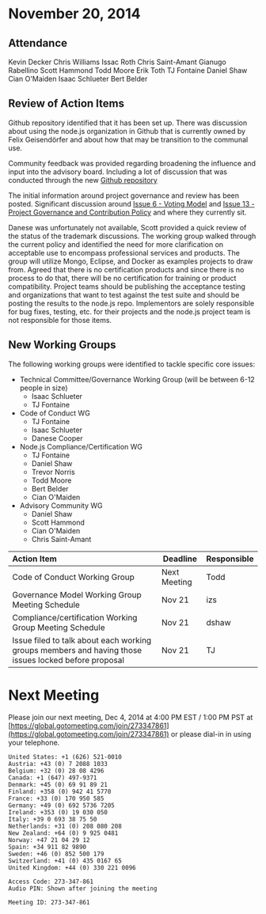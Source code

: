 # November 20, 2014

## Attendance
Kevin Decker
Chris Williams
Issac Roth
Chris Saint-Amant
Gianugo Rabellino
Scott Hammond
Todd Moore
Erik Toth
TJ Fontaine
Daniel Shaw
Cian O'Maiden
Isaac Schlueter
Bert Belder


## Review of Action Items

Github repository identified that it has been set up. There was discussion about using the node.js organization in Github that is currently owned by Felix Geisendörfer and about how that may be transition to the communal use.

Community feedback was provided regarding broadening the influence and input into the advisory board. Including a lot of discussion that was conducted through the new [Github repository](https://github.com/joyent/nodejs-advisory-board/)

The initial information around project governance and review has been posted. Significant discussion around [Issue 6 - Voting Model](https://github.com/joyent/nodejs-advisory-board/issues/6) and [Issue 13 - Project Governance and Contribution Policy](https://github.com/joyent/nodejs-advisory-board/pull/13) and where they currently sit.

Danese was unfortunately not available, Scott provided a quick review of the status of the trademark discussions. The working group walked through the current policy and identified the need for more clarification on acceptable use to encompass professional services and products. The group will utilize Mongo, Eclipse, and Docker as examples projects to draw from. Agreed that there is no certification products and since there is no process to do that, there will be no certification for training or product compatibility. Project teams should be publishing the acceptance testing and organizations that want to test against the test suite and should be posting the results to the node.js repo. Implementors are solely responsible for bug fixes, testing, etc. for their projects and the node.js project team is not responsible for those items.

## New Working Groups

The following working groups were identified to tackle specific core issues:

* Technical Committee/Governance Working Group (will be between 6-12 people in size)
  * Isaac Schlueter
  * TJ Fontaine
* Code of Conduct WG
  * TJ Fontaine
  * Isaac Schlueter
  * Danese Cooper
* Node.js Compliance/Certification WG
  * TJ Fontaine
  * Daniel Shaw
  * Trevor Norris
  * Todd  Moore
  * Bert Belder
  * Cian O'Maiden
* Advisory Community WG
  * Daniel Shaw
  * Scott Hammond
  * Cian O'Maiden
  * Chris Saint-Amant



| Action Item | Deadline | Responsible |
|:------------|----------|-------------|
| Code of Conduct Working Group | Next Meeting | Todd |
| Governance Model Working Group Meeting Schedule | Nov 21 | izs |
| Compliance/certification Working Group Meeting Schedule | Nov 21 | dshaw |
| Issue filed to talk about each working groups members and having those issues locked before proposal | Nov 21 | TJ |




# Next Meeting

Please join our next meeting, Dec 4, 2014 at 4:00 PM EST / 1:00 PM PST at [https://global.gotomeeting.com/join/273347861](https://global.gotomeeting.com/join/273347861) or please dial-in in using your telephone.

```
United States: +1 (626) 521-0010
Austria: +43 (0) 7 2088 1033
Belgium: +32 (0) 28 08 4296
Canada: +1 (647) 497-9371
Denmark: +45 (0) 69 91 89 21
Finland: +358 (0) 942 41 5770
France: +33 (0) 170 950 585
Germany: +49 (0) 692 5736 7205
Ireland: +353 (0) 19 030 050
Italy: +39 0 693 38 75 50
Netherlands: +31 (0) 208 080 208
New Zealand: +64 (0) 9 925 0481
Norway: +47 21 04 29 12
Spain: +34 911 82 9890
Sweden: +46 (0) 852 500 179
Switzerland: +41 (0) 435 0167 65
United Kingdom: +44 (0) 330 221 0096

Access Code: 273-347-861
Audio PIN: Shown after joining the meeting

Meeting ID: 273-347-861

```

